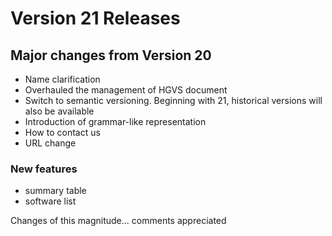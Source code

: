 # Version 21 Releases

## Major changes from Version 20

- Name clarification
- Overhauled the management of HGVS document
- Switch to semantic versioning. Beginning with 21, historical versions will also be available
- Introduction of grammar-like representation
- How to contact us
- URL change

### New features

- summary table
- software list


Changes of this magnitude... comments appreciated
